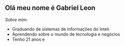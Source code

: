 <h2>Olá meu nome é Gabriel Leon</h2>

*Sobre mim:*
*  Graduando de sistemas de informações do Inteli
*  Aprendendo sobre o mundo de tecnologia e negócios 
*  Tenho 21 anos e 

